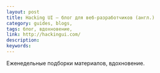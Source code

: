```yaml
---
layout: post
title: Hacking UI — блог для веб-разработчиков (англ.)
category: guides, blogs, 
tags: блог, вдохновение, 
link: http://hackingui.com/
description: 
keywords: 
---
```


<p>Еженедельные подборки материалов, вдохновение.</p>
